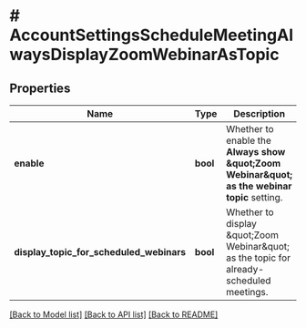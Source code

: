 # # AccountSettingsScheduleMeetingAlwaysDisplayZoomWebinarAsTopic

## Properties

Name | Type | Description | Notes
------------ | ------------- | ------------- | -------------
**enable** | **bool** | Whether to enable the **Always show \&quot;Zoom Webinar\&quot; as the webinar topic** setting. | [optional]
**display_topic_for_scheduled_webinars** | **bool** | Whether to display \&quot;Zoom Webinar\&quot; as the topic for already-scheduled meetings. | [optional]

[[Back to Model list]](../../README.md#models) [[Back to API list]](../../README.md#endpoints) [[Back to README]](../../README.md)
